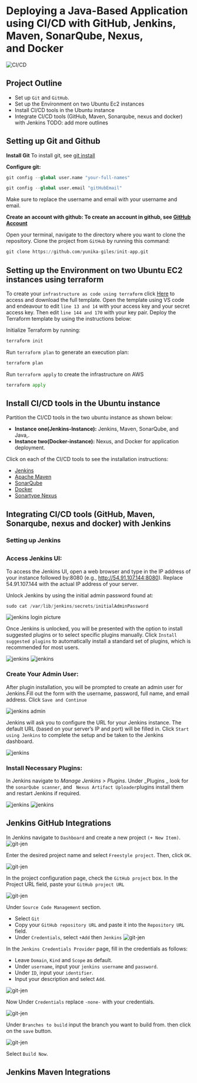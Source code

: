 # Deploying a Java-Based Application using CI/CD with GitHub, Jenkins, Maven, SonarQube, Nexus, and Docker
![CI/CD](https://github.com/yunika-giles/Devops_Projects/blob/main/CI%3ACD_Projects/Images/CI%3ACD.gif)
## Project Outline
- Set up `Git` and `GitHub`.
- Set up the Environment on two Ubuntu Ec2 instances 
- Install CI/CD tools in the Ubuntu instance 
- Integrate CI/CD tools (GitHub, Maven, Sonarqube, nexus and docker) with Jenkins 
TODO: add more outlines

## Setting up Git and Github
**Install Git**
To install git, see [git install](https://git-scm.com/downloads) 

**Configure git:**
```python
git config --global user.name "your-full-names"
```
```python
git config --global user.email "gitHubEmail"
```
Make sure to replace the username and email with your username and email.

**Create an account with github: To create an account in github, see [GitHub Account](https://github.com)**

Open your terminal, navigate to the directory where you want to clone the repository. Clone the project from `GitHub` by running this command:

```python
git clone https://github.com/yunika-giles/init-app.git
```

## Setting up the Environment on two Ubuntu EC2 instances using terraform 
To create your `infrastructure as code using terraform` click [Here](https://github.com/yunika-giles/Devops_Projects/blob/main/CI%3ACD_Projects/Terraformproject.tf) to access and download the full template. Open the template using VS code and endeavour to edit `line 13 and 14` with your access key and your secret access key. Then edit `line 144 and 170` with your key pair. Deploy the Terraform template by using the instructions below:

Initialize Terraform by running:
```python
terraform init
```
Run `terraform plan` to generate an execution plan:
```python
terraform plan
```
Run `terraform apply` to create the infrastructure on AWS
```python
terraform apply
```
## Install CI/CD tools in the Ubuntu instance 
Partition the CI/CD tools in the two ubuntu instance as shown below:
 + **Instance one(Jenkins-Instance):** Jenkins, Maven, SonarQube, and Java,.
 + **Instance two(Docker-instance):**  Nexus, and Docker for application deployment.
    
Click on each of the CI/CD tools to see the installation instructions:
- [Jenkins](https://github.com/yunika-giles/Giles-Workspace/blob/main/bash_scripts/jenkins_install.md) 
- [Apache Maven](https://github.com/yunika-giles/Giles-Workspace/blob/main/bash_scripts/maven_install.md)
- [SonarQube](https://github.com/yunika-giles/Giles-Workspace/blob/main/bash_scripts/sonarqube_install.md) 
- [Docker](https://github.com/yunika-giles/Giles-Workspace/blob/main/bash_scripts/docker_install.md) 
- [Sonartype Nexus](https://github.com/yunika-giles/Giles-Workspace/blob/main/server_installation/Nexus_installation.md) 
  


## Integrating CI/CD tools (GitHub, Maven, Sonarqube, nexus and docker) with Jenkins 
### Setting up Jenkins
##
### Access Jenkins UI:

To access the Jenkins UI, open a web browser and type in the IP address of your instance followed by:8080 (e.g., http://54.91.107.144:8080). Replace 54.91.107.144 with the actual IP address of your server.

Unlock Jenkins by using the initial admin password found at:

```python
sudo cat /var/lib/jenkins/secrets/initialAdminPassword
```

![jenkins login picture](https://github.com/yunika-giles/Devops_Projects/blob/main/CI%3ACD_Projects/Images/SCR-20240803-jllw.png)

Once Jenkins is unlocked, you will be presented with the option to install suggested plugins or to select specific plugins manually.
Click `Install suggested plugins` to automatically install a standard set of plugins, which is recommended for most users.

![jenkins](https://github.com/yunika-giles/Devops_Projects/blob/main/CI%3ACD_Projects/Images/jenk.png)
![jenkins](https://github.com/yunika-giles/Devops_Projects/blob/main/CI%3ACD_Projects/Images/jenki.png)

### Create Your Admin User:
After plugin installation, you will be prompted to create an admin user for Jenkins.Fill out the form with the username, password, full name, and email address. Click `Save and Continue`

![jenkins admin](https://github.com/yunika-giles/Devops_Projects/blob/main/CI%3ACD_Projects/Images/jenkins.png)

Jenkins will ask you to configure the URL for your Jenkins instance.
The default URL (based on your server’s IP and port) will be filled in. Click `Start using Jenkins` to complete the setup and be taken to the Jenkins dashboard.

![jenkins](https://github.com/yunika-giles/Devops_Projects/blob/main/CI%3ACD_Projects/Images/jenkins1.png)

### Install Necessary Plugins:
In Jenkins navigate to _Manage Jenkins > Plugins_. Under _Plugins _ look for the `sonarQube scanner`, and ` Nexus Artifact Uploader`plugins install them and restart Jenkins if required.

![jenkins](https://github.com/yunika-giles/Devops_Projects/blob/main/CI%3ACD_Projects/Images/jenkins2.png)
![jenkins](https://github.com/yunika-giles/Devops_Projects/blob/main/CI%3ACD_Projects/Images/jenkins3.png)

## Jenkins GitHub Integrations
In Jenkins navigate to `Dashboard` and create a new project `(+ New Item)`.
![git-jen](https://github.com/yunika-giles/Devops_Projects/blob/main/CI%3ACD_Projects/Images/git-jen.png)

Enter the desired project name and select `Freestyle project`. Then, click `OK`.

![git-jen](https://github.com/yunika-giles/Devops_Projects/blob/main/CI%3ACD_Projects/Images/git-jen1.png)

In the project configuration page, check the `GitHub project` box. In the Project URL field, paste your `GitHub project URL`

![git-jen](https://github.com/yunika-giles/Devops_Projects/blob/main/CI%3ACD_Projects/Images/git-jen0.png)

Under  `Source Code Management` section. 
- Select `Git` 
- Copy your `GitHub repository URL` and paste it into the `Repository URL` field.
- Under `Credentials`, select `+Add` then `Jenkins`
![git-jen](https://github.com/yunika-giles/Devops_Projects/blob/main/CI%3ACD_Projects/Images/git-jenkins2.png)

In the `Jenkins Credentials Provider` page, fill in the credentials as follows:
- Leave `Domain`, `Kind` and `Scope` as default.
- Under `username`, input your `jenkins username` and `password`.
- Under `ID`, input your `identifier`.
- Input your description and select `Add`.
  
![git-jen](https://github.com/yunika-giles/Devops_Projects/blob/main/CI%3ACD_Projects/Images/git-jen3.png)

Now Under `Credentials` replace `-none-` with your credentials.

![git-jen](https://github.com/yunika-giles/Devops_Projects/blob/main/CI%3ACD_Projects/Images/git-jen4.png)

Under `Branches to build` input the branch you want to build from. then click on the `save` button.

![git-jen](https://github.com/yunika-giles/Devops_Projects/blob/main/CI%3ACD_Projects/Images/git-jen5.png)

Select `Build Now`.

## Jenkins Maven Integrations
